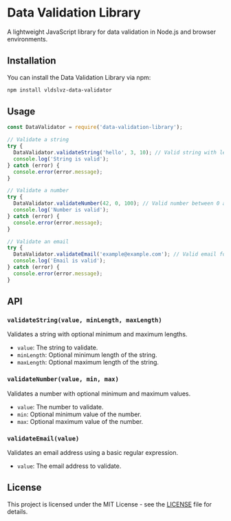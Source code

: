 # Data Validation Library

A lightweight JavaScript library for data validation in Node.js and browser environments.

## Installation

You can install the Data Validation Library via npm:

```bash
npm install vldslvz-data-validator
```

## Usage

```javascript
const DataValidator = require('data-validation-library');

// Validate a string
try {
  DataValidator.validateString('hello', 3, 10); // Valid string with length between 3 and 10 characters
  console.log('String is valid');
} catch (error) {
  console.error(error.message);
}

// Validate a number
try {
  DataValidator.validateNumber(42, 0, 100); // Valid number between 0 and 100
  console.log('Number is valid');
} catch (error) {
  console.error(error.message);
}

// Validate an email
try {
  DataValidator.validateEmail('example@example.com'); // Valid email format
  console.log('Email is valid');
} catch (error) {
  console.error(error.message);
}
```

## API

### `validateString(value, minLength, maxLength)`

Validates a string with optional minimum and maximum lengths.

- `value`: The string to validate.
- `minLength`: Optional minimum length of the string.
- `maxLength`: Optional maximum length of the string.

### `validateNumber(value, min, max)`

Validates a number with optional minimum and maximum values.

- `value`: The number to validate.
- `min`: Optional minimum value of the number.
- `max`: Optional maximum value of the number.

### `validateEmail(value)`

Validates an email address using a basic regular expression.

- `value`: The email address to validate.

## License

This project is licensed under the MIT License - see the [LICENSE](LICENSE) file for details.
